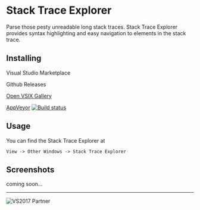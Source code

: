 # Stack Trace Explorer
Parse those pesty unreadable long stack traces. Stack Trace Explorer provides syntax highlighting and easy navigation to elements in the stack trace.

## Installing
Visual Studio Marketplace 

Github Releases

[Open VSIX Gallery](http://vsixgallery.com/extension/StackTraceExplorer.Samir%20Boulema/)

[AppVeyor](https://ci.appveyor.com/project/sboulema/stacktraceexplorer)
[![Build status](https://ci.appveyor.com/api/projects/status/topfx6jokbg26qs9?svg=true)](https://ci.appveyor.com/project/sboulema/stacktraceexplorer)

## Usage
You can find the Stack Trace Explorer at

`View -> Other Windows -> Stack Trace Explorer`

## Screenshots
coming soon...

---

![VS2017 Partner](http://i.imgur.com/wlgwRF1.png)